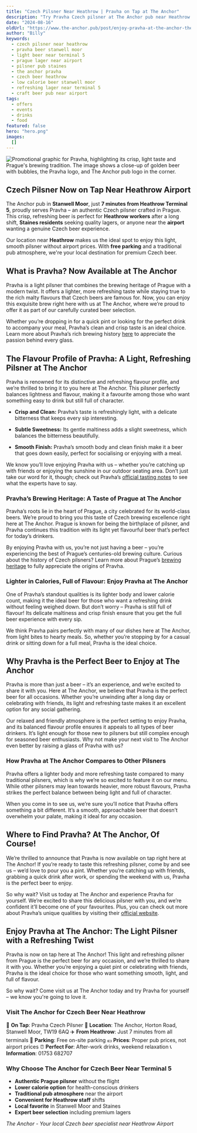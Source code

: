 ```yaml
---
title: "Czech Pilsner Near Heathrow | Pravha on Tap at The Anchor"
description: "Try Pravha Czech pilsner at The Anchor pub near Heathrow Airport. Light, refreshing beer on tap in Stanwell Moor, just 7 minutes from Terminal 5. Perfect for Heathrow workers after shifts. Lower calories, authentic Prague brewing. Free parking available. Traditional pub near Staines serving premium Czech lager."
date: "2024-08-16"
oldUrl: "https://www.the-anchor.pub/post/enjoy-pravha-at-the-anchor-the-light-and-refreshin"
author: "Billy"
keywords:
  - czech pilsner near heathrow
  - pravha beer stanwell moor
  - light beer near terminal 5
  - prague lager near airport
  - pilsner pub staines
  - the anchor pravha
  - czech beer heathrow
  - low calorie beer stanwell moor
  - refreshing lager near terminal 5
  - craft beer pub near airport
tags:
  - offers
  - events
  - drinks
  - food
featured: false
hero: "hero.png"
images:
  []
---
```


![Promotional graphic for Pravha, highlighting its crisp, light taste and Prague's brewing tradition. The image shows a close-up of golden beer with bubbles, the Pravha logo, and The Anchor pub logo in the corner.](/content/blog/enjoy-pravha-at-the-anchor-the-light-and-refreshin/hero.png)

  

## Czech Pilsner Now on Tap Near Heathrow Airport

The Anchor pub in **Stanwell Moor**, just **7 minutes from Heathrow Terminal 5**, proudly serves Pravha – an authentic Czech pilsner crafted in Prague. This crisp, refreshing beer is perfect for **Heathrow workers** after a long shift, **Staines residents** seeking quality lagers, or anyone near the **airport** wanting a genuine Czech beer experience.

Our location near **Heathrow** makes us the ideal spot to enjoy this light, smooth pilsner without airport prices. With **free parking** and a traditional pub atmosphere, we're your local destination for premium Czech beer.

  

## **What is Pravha? Now Available at The Anchor**

Pravha is a light pilsner that combines the brewing heritage of Prague with a modern twist. It offers a lighter, more refreshing taste while staying true to the rich malty flavours that Czech beers are famous for. Now, you can enjoy this exquisite brew right here with us at The Anchor, where we’re proud to offer it as part of our carefully curated beer selection.

Whether you’re dropping in for a quick pint or looking for the perfect drink to accompany your meal, Pravha’s clean and crisp taste is an ideal choice. Learn more about Pravha’s rich brewing history [here](https://www.pravha.co.uk/) to appreciate the passion behind every glass.

  

## **The Flavour Profile of Pravha: A Light, Refreshing Pilsner at The Anchor**

Pravha is renowned for its distinctive and refreshing flavour profile, and we’re thrilled to bring it to you here at The Anchor. This pilsner perfectly balances lightness and flavour, making it a favourite among those who want something easy to drink but still full of character.

*   **Crisp and Clean:** Pravha’s taste is refreshingly light, with a delicate bitterness that keeps every sip interesting.
    
*   **Subtle Sweetness:** Its gentle maltiness adds a slight sweetness, which balances the bitterness beautifully.
    
*   **Smooth Finish:** Pravha’s smooth body and clean finish make it a beer that goes down easily, perfect for socialising or enjoying with a meal.
    

  

We know you’ll love enjoying Pravha with us – whether you’re catching up with friends or enjoying the sunshine in our outdoor seating area. Don’t just take our word for it, though; check out Pravha’s [official tasting notes](https://www.pravha.co.uk/#our-story) to see what the experts have to say.

  

### **Pravha’s Brewing Heritage: A Taste of Prague at The Anchor**

Pravha’s roots lie in the heart of Prague, a city celebrated for its world-class beers. We’re proud to bring you this taste of Czech brewing excellence right here at The Anchor. Prague is known for being the birthplace of pilsner, and Pravha continues this tradition with its light yet flavourful beer that’s perfect for today’s drinkers.

By enjoying Pravha with us, you’re not just having a beer – you’re experiencing the best of Prague’s centuries-old brewing culture. Curious about the history of Czech pilsners? Learn more about Prague’s [brewing heritage](https://www.beerprague.com/czech-brewing-history) to fully appreciate the origins of Pravha.

  

### **Lighter in Calories, Full of Flavour: Enjoy Pravha at The Anchor**

One of Pravha’s standout qualities is its lighter body and lower calorie count, making it the ideal beer for those who want a refreshing drink without feeling weighed down. But don’t worry – Pravha is still full of flavour! Its delicate maltiness and crisp finish ensure that you get the full beer experience with every sip.

We think Pravha pairs perfectly with many of our dishes here at The Anchor, from light bites to hearty meals. So, whether you’re stopping by for a casual drink or sitting down for a full meal, Pravha is the ideal choice.

  

## **Why Pravha is the Perfect Beer to Enjoy at The Anchor**

Pravha is more than just a beer – it’s an experience, and we’re excited to share it with you. Here at The Anchor, we believe that Pravha is the perfect beer for all occasions. Whether you’re unwinding after a long day or celebrating with friends, its light and refreshing taste makes it an excellent option for any social gathering.

Our relaxed and friendly atmosphere is the perfect setting to enjoy Pravha, and its balanced flavour profile ensures it appeals to all types of beer drinkers. It’s light enough for those new to pilsners but still complex enough for seasoned beer enthusiasts. Why not make your next visit to The Anchor even better by raising a glass of Pravha with us?

  

### **How Pravha at The Anchor Compares to Other Pilsners**

Pravha offers a lighter body and more refreshing taste compared to many traditional pilsners, which is why we’re so excited to feature it on our menu. While other pilsners may lean towards heavier, more robust flavours, Pravha strikes the perfect balance between being light and full of character.

  

When you come in to see us, we’re sure you’ll notice that Pravha offers something a bit different. It’s a smooth, approachable beer that doesn’t overwhelm your palate, making it ideal for any occasion.

  

## W**here to Find Pravha? At The Anchor, Of Course!**

We’re thrilled to announce that Pravha is now available on tap right here at The Anchor! If you’re ready to taste this refreshing pilsner, come by and see us – we’d love to pour you a pint. Whether you’re catching up with friends, grabbing a quick drink after work, or spending the weekend with us, Pravha is the perfect beer to enjoy.

So why wait? Visit us today at The Anchor and experience Pravha for yourself. We’re excited to share this delicious pilsner with you, and we’re confident it’ll become one of your favourites. Plus, you can check out more about Pravha’s unique qualities by visiting their [official website](https://www.pravha.co.uk/).

  

## **Enjoy Pravha at The Anchor: The Light Pilsner with a Refreshing Twist**

Pravha is now on tap here at The Anchor! This light and refreshing pilsner from Prague is the perfect beer for any occasion, and we’re thrilled to share it with you. Whether you’re enjoying a quiet pint or celebrating with friends, Pravha is the ideal choice for those who want something smooth, light, and full of flavour.

  

So why wait? Come visit us at The Anchor today and try Pravha for yourself – we know you're going to love it.

### Visit The Anchor for Czech Beer Near Heathrow

🍺 **On Tap**: Pravha Czech Pilsner
📍 **Location**: The Anchor, Horton Road, Stanwell Moor, TW19 6AQ
✈️ **From Heathrow**: Just 7 minutes from all terminals
🚗 **Parking**: Free on-site parking
💷 **Prices**: Proper pub prices, not airport prices
⏰ **Perfect For**: After-work drinks, weekend relaxation
📞 **Information**: 01753 682707

### Why Choose The Anchor for Czech Beer Near Terminal 5

- **Authentic Prague pilsner** without the flight
- **Lower calorie option** for health-conscious drinkers
- **Traditional pub atmosphere** near the airport
- **Convenient for Heathrow staff** shifts
- **Local favorite** in Stanwell Moor and Staines
- **Expert beer selection** including premium lagers

*The Anchor - Your local Czech beer specialist near Heathrow Airport*
